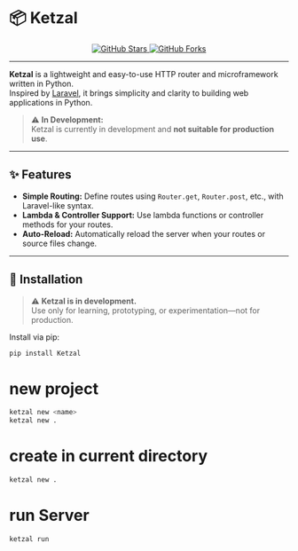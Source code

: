 # 📦 Ketzal

<p align="center">
    <a href="https://github.com/Hector3269/Ketzal/stargazers">
        <img src="https://img.shields.io/github/stars/Hector3269/Ketzal?style=social" alt="GitHub Stars"/>
    </a>
    <a href="https://github.com/Hector3269/Ketzal/fork">
        <img src="https://img.shields.io/github/forks/Hector3269/Ketzal?style=social" alt="GitHub Forks"/>
    </a>
</p>

---

**Ketzal** is a lightweight and easy-to-use HTTP router and microframework written in Python.<br>
Inspired by [Laravel](https://laravel.com/), it brings simplicity and clarity to building web applications in Python.

> ⚠️ **In Development:**  
> Ketzal is currently in development and **not suitable for production use**.

---

## ✨ Features

- **Simple Routing:** Define routes using `Router.get`, `Router.post`, etc., with Laravel-like syntax.
- **Lambda & Controller Support:** Use lambda functions or controller methods for your routes.
- **Auto-Reload:** Automatically reload the server when your routes or source files change.

---

## 🚀 Installation

> ⚠️ **Ketzal is in development.**  
> Use only for learning, prototyping, or experimentation—not for production.

Install via pip:

```bash
pip install Ketzal
```

#  new project

```bash
ketzal new <name>
ketzal new .
```
# create in current directory

```bash
ketzal new .
```
#  run Server

```bash
ketzal run
```